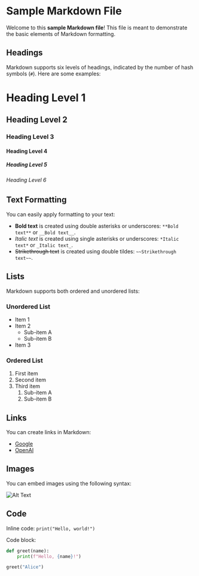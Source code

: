 # Sample Markdown File

Welcome to this **sample Markdown file**! This file is meant to 
demonstrate the basic elements of Markdown formatting.

## Headings

Markdown supports six levels of headings, indicated by the number of hash 
symbols (`#`). Here are some examples:

# Heading Level 1
## Heading Level 2
### Heading Level 3
#### Heading Level 4
##### Heading Level 5
###### Heading Level 6

## Text Formatting

You can easily apply formatting to your text:

- **Bold text** is created using double asterisks or underscores: `**Bold 
text**` or `__Bold text__`.
- *Italic text* is created using single asterisks or underscores: `*Italic 
text*` or `_Italic text_`.
- ~~Strikethrough text~~ is created using double tildes: `~~Strikethrough 
text~~`.

## Lists

Markdown supports both ordered and unordered lists:

### Unordered List

- Item 1
- Item 2
  - Sub-item A
  - Sub-item B
- Item 3

### Ordered List

1. First item
2. Second item
3. Third item
   1. Sub-item A
   2. Sub-item B

## Links

You can create links in Markdown:

- [Google](https://www.google.com)
- [OpenAI](https://www.openai.com)

## Images

You can embed images using the following syntax:

![Alt Text](https://via.placeholder.com/150)

## Code

Inline code: `print("Hello, world!")`

Code block:

```python
def greet(name):
    print(f"Hello, {name}!")

greet("Alice")

